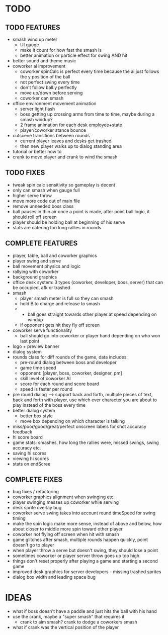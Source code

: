 # TODO

## TODO FEATURES
- smash wind up meter
	- UI gauge
	- make it count for how fast the smash is
	- better animation or particle effect for swing AND hit
- better sound and theme music
- coworker ai improvement
	- coworker spinCalc is perfect every time because the ai just follows the y position of the ball
	- not perfect swing every time
	- don't follow ball.y perfectly
	- move up/down before serving
	- coworker can smash
- office environment movement animation
	- server light flash
	- boss getting up crossing arms from time to time, maybe during a smash windup? 
	- 2 frame animation for each desk employee+state
	- player/coworker stance bounce
- cutscene transitions between rounds
	- current player leaves and desks get trashed
	- then new player walks up to dialog standing area
- tutorial or better how to 
- crank to move player and crank to wind the smash
	
## TODO FIXES
- tweak spin calc sensitivity so gameplay is decent
- only can smash when gauge full
- higher serve throw
- move more code out of main file
- remove unneeded boss class
- ball pauses in thin air once a point is made, after point ball logic, it should roll off screen
- player should be holding ball at beginning of his serve
- stats are catering too long rallies in rounds

## COMPLETE FEATURES
- player, table, ball and coworker graphics
- player swing and serve
- ball movement physics and logic
- rallying with coworker
- background graphics
- office desk system: 3 types (coworker, developer, boss, server) that can be occupied, afk or trashed
- smash
	- player smash meter is full so they can smash
	- hold B to charge and release to smash
	- * ball goes straight towards other player at speed depending on windup
	- if opponent gets hit they fly off screen
- coworker serve functionality
	- ball should go into coworker or player hand depending on who won last point
- logo + preview banner
- dialog system
- rounds class for diff rounds of the game, data includes:
	- pre-round dialog between boss and developer
	- game time speed
	- opponent: [player, boss, coworker, designer, pm]
	- skill level of coworker AI
	- score for each round and score board
	- speed is faster per round
- pre round dialog --> support back and forth, multiple pieces of text, back and forth with player, use which ever character you are about to play instead of the boss every time
- better dialog system
	- better box style
	- move box depending on which character is talking
- miss/poor/good/great/perfect onscreen labels for shot accuracy feedback
- hi score board
- game stats: smashes, how long the rallies were, missed swings, swing accuracy etc.
- saving hi scores
- viewing hi scores
- stats on endScree
	
## COMPLETE FIXES
- bug fixes / refactoring
- coworker graphics alignment when swinging etc.
- player swinging messes up coworker while serving
- desk sprite overlay bug
- coworker serve swing takes into account round timeSpeed for swing timing
- make the spin logic make more sense, instead of above and below, how about closer to middle more spin toward other player
- coworker not flying off screen when hit with smash
- game glitches after smash, multiple rounds happen quickly, point doesn't go to player
- when player throw a serve but doesn't swing, they should lose a point
- sometimes coworker or player server throw goes up too high
- things don't reset properly after playing a game and starting a second game
- improved desk graphics for server developers - missing trashed sprites
- dialog box width and leading space bug

# IDEAS
- what if boss doesn't have a paddle and just hits the ball with his hand
- use the crank, maybe a "super smash" that requires it
	- crank to aim smash? crank to dodge a coworkers smash
- what if crank was the vertical position of the player
